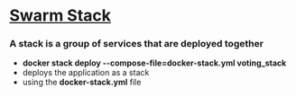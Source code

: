 # [Swarm Stack](https://training.play-with-docker.com/swarm-stack-intro/)

### A stack is a group of services that are deployed together

* **docker stack deploy --compose-file=docker-stack.yml voting_stack**
* deploys the application as a stack
* using the **docker-stack.yml** file
